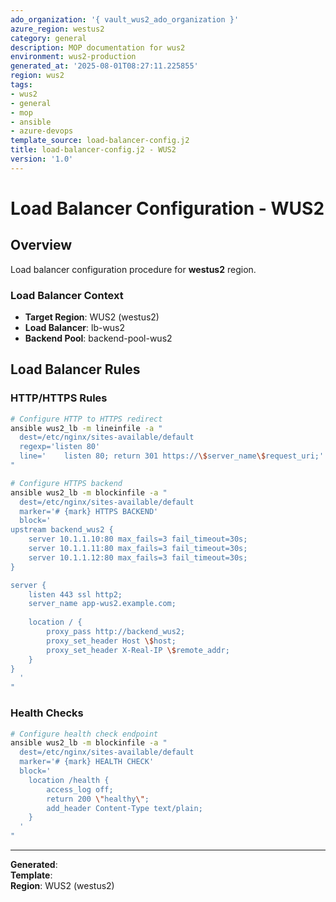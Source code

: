 ```yaml
---
ado_organization: '{ vault_wus2_ado_organization }'
azure_region: westus2
category: general
description: MOP documentation for wus2
environment: wus2-production
generated_at: '2025-08-01T08:27:11.225855'
region: wus2
tags:
- wus2
- general
- mop
- ansible
- azure-devops
template_source: load-balancer-config.j2
title: load-balancer-config.j2 - WUS2
version: '1.0'
---
```



# Load Balancer Configuration - WUS2

## Overview

Load balancer configuration procedure for **westus2** region.

### Load Balancer Context

- **Target Region**: WUS2 (westus2)
- **Load Balancer**: lb-wus2
- **Backend Pool**: backend-pool-wus2

## Load Balancer Rules

### HTTP/HTTPS Rules
```bash
# Configure HTTP to HTTPS redirect
ansible wus2_lb -m lineinfile -a "
  dest=/etc/nginx/sites-available/default
  regexp='listen 80'
  line='    listen 80; return 301 https://\$server_name\$request_uri;'
"

# Configure HTTPS backend
ansible wus2_lb -m blockinfile -a "
  dest=/etc/nginx/sites-available/default
  marker='# {mark} HTTPS BACKEND'
  block='
upstream backend_wus2 {
    server 10.1.1.10:80 max_fails=3 fail_timeout=30s;
    server 10.1.1.11:80 max_fails=3 fail_timeout=30s;
    server 10.1.1.12:80 max_fails=3 fail_timeout=30s;
}

server {
    listen 443 ssl http2;
    server_name app-wus2.example.com;
    
    location / {
        proxy_pass http://backend_wus2;
        proxy_set_header Host \$host;
        proxy_set_header X-Real-IP \$remote_addr;
    }
}
  '
"
```

### Health Checks
```bash
# Configure health check endpoint
ansible wus2_lb -m blockinfile -a "
  dest=/etc/nginx/sites-available/default
  marker='# {mark} HEALTH CHECK'
  block='
    location /health {
        access_log off;
        return 200 \"healthy\";
        add_header Content-Type text/plain;
    }
  '
"
```

---

**Generated**:   
**Template**:   
**Region**: WUS2 (westus2)